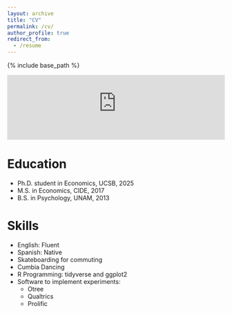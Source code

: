 ```yaml
---
layout: archive
title: "CV"
permalink: /cv/
author_profile: true
redirect_from:
  - /resume
---
```


{% include base_path %}


<embed src="https://dariotrujanoochoa.github.io/files/CV_short_DarioTrujanoOchoa.pdf" type="application/pdf" width="100%" />

Education
======
* Ph.D. student in Economics, UCSB, 2025
* M.S. in Economics, CIDE, 2017
* B.S. in Psychology, UNAM, 2013

Skills
======
* English: Fluent
* Spanish: Native
* Skateboarding for commuting
* Cumbia Dancing
* R Programming: tidyverse and ggplot2
* Software to implement experiments:
  * Otree
  * Qualtrics
  * Prolific

